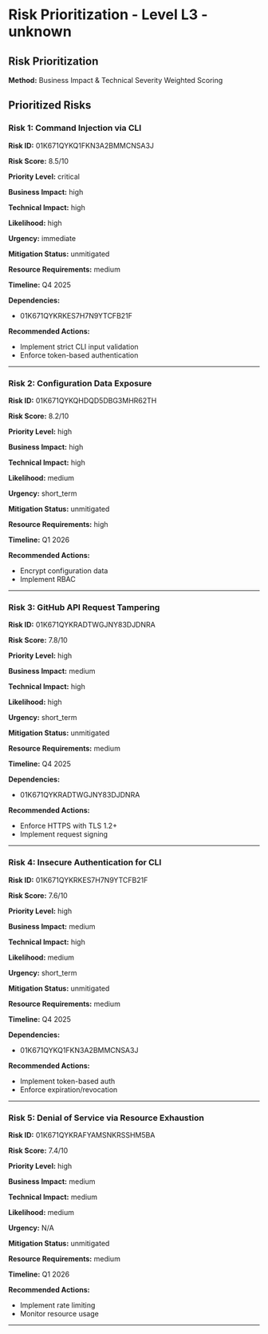 # Risk Prioritization - Level L3 - unknown

## Risk Prioritization

**Method:** Business Impact & Technical Severity Weighted Scoring

## Prioritized Risks

### Risk 1: Command Injection via CLI

**Risk ID:** 01K671QYKQ1FKN3A2BMMCNSA3J

**Risk Score:** 8.5/10

**Priority Level:** critical

**Business Impact:** high

**Technical Impact:** high

**Likelihood:** high

**Urgency:** immediate

**Mitigation Status:** unmitigated

**Resource Requirements:** medium

**Timeline:** Q4 2025

**Dependencies:**
- 01K671QYKRKES7H7N9YTCFB21F

**Recommended Actions:**
- Implement strict CLI input validation
- Enforce token-based authentication

---

### Risk 2: Configuration Data Exposure

**Risk ID:** 01K671QYKQHDQD5DBG3MHR62TH

**Risk Score:** 8.2/10

**Priority Level:** high

**Business Impact:** high

**Technical Impact:** high

**Likelihood:** medium

**Urgency:** short_term

**Mitigation Status:** unmitigated

**Resource Requirements:** high

**Timeline:** Q1 2026

**Recommended Actions:**
- Encrypt configuration data
- Implement RBAC

---

### Risk 3: GitHub API Request Tampering

**Risk ID:** 01K671QYKRADTWGJNY83DJDNRA

**Risk Score:** 7.8/10

**Priority Level:** high

**Business Impact:** medium

**Technical Impact:** high

**Likelihood:** high

**Urgency:** short_term

**Mitigation Status:** unmitigated

**Resource Requirements:** medium

**Timeline:** Q4 2025

**Dependencies:**
- 01K671QYKRADTWGJNY83DJDNRA

**Recommended Actions:**
- Enforce HTTPS with TLS 1.2+
- Implement request signing

---

### Risk 4: Insecure Authentication for CLI

**Risk ID:** 01K671QYKRKES7H7N9YTCFB21F

**Risk Score:** 7.6/10

**Priority Level:** high

**Business Impact:** medium

**Technical Impact:** high

**Likelihood:** medium

**Urgency:** short_term

**Mitigation Status:** unmitigated

**Resource Requirements:** medium

**Timeline:** Q4 2025

**Dependencies:**
- 01K671QYKQ1FKN3A2BMMCNSA3J

**Recommended Actions:**
- Implement token-based auth
- Enforce expiration/revocation

---

### Risk 5: Denial of Service via Resource Exhaustion

**Risk ID:** 01K671QYKRAFYAMSNKRSSHM5BA

**Risk Score:** 7.4/10

**Priority Level:** high

**Business Impact:** medium

**Technical Impact:** medium

**Likelihood:** medium

**Urgency:** N/A

**Mitigation Status:** unmitigated

**Resource Requirements:** medium

**Timeline:** Q1 2026

**Recommended Actions:**
- Implement rate limiting
- Monitor resource usage

---


